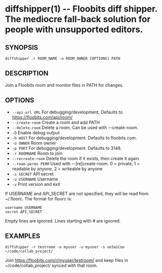 diffshipper(1) -- Floobits diff shipper. The mediocre fall-back solution for people with unsupported editors.
=============================================

## SYNOPSIS

`diffshipper -r ROOM_NAME -o ROOM_OWNER [OPTIONS] PATH`


## DESCRIPTION

Join a Floobits room and monitor files in PATH for changes.


## OPTIONS

  * `--api-url URL`       For debugging/development. Defaults to https://floobits.com/api/room/
  * `--create-room`       Create a room and add PATH
  * `--delete-room`       Delete a room. Can be used with --create-room.
  * `-D`                  Enable debug output
  * `-h HOST`             For debugging/development. Defaults to floobits.com.
  * `-o OWNER`            Room owner
  * `-p PORT`             For debugging/development. Defaults to 3148.
  * `-r ROOMNAME`         Room to join
  * `--recreate-room`     Delete the room if it exists, then create it again
  * `--room-perms PERM`   Used with --[re]create-room. 0 = private, 1 = readable by anyone, 2 = writeable by anyone
  * `-s SECRET`           API secret
  * `-u USERNAME`         Username
  * `-v`                  Print version and exit


If USERNAME and API_SECRET are not specified, they will be read from ~/.floorc. The format for floorc is:

    username USERNAME
    secret API_SECRET

Empty lines are ignored. Lines starting with # are ignored.


## EXAMPLES

`diffshipper -r testroom -o myuser -u myuser -s ve3aiCoo ~/code/collab_project/`

Join https://floobits.com/r/myuser/testroom/ and keep files in ~/code/collab_project/ synced with that room.
